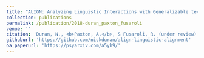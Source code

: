 ```yaml
---
title: "ALIGN: Analyzing Linguistic Interactions with Generalizable techNiques"
collection: publications
permalink: /publication/2018-duran_paxton_fusaroli
venue: ''
citation: 'Duran, N., <b>Paxton, A.</b>, & Fusaroli, R. (under review). ALIGN: Analyzing Linguistic Interactions with Generalizable techNiques.'
githuburl: 'https://github.com/nickduran/align-linguistic-alignment'
oa_paperurl: 'https://psyarxiv.com/a5yh9/'
---
```

